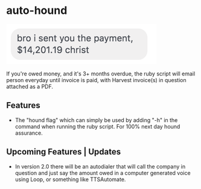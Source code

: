 # auto-hound

![Screenshot](bro.png)

If you're owed money, and it's 3+ months overdue, the ruby script will email person everyday until invoice is paid, with Harvest invoice(s) in question attached as a PDF. 

## Features 

* The "hound flag" which can simply be used by adding "-h" in the command when running the ruby script. For 100% next day hound assurance. 

## Upcoming Features | Updates 

* In version 2.0 there will be an autodialer that will call the company in question and just say the amount owed in a computer generated voice using Loop, or something like TTSAutomate. 
